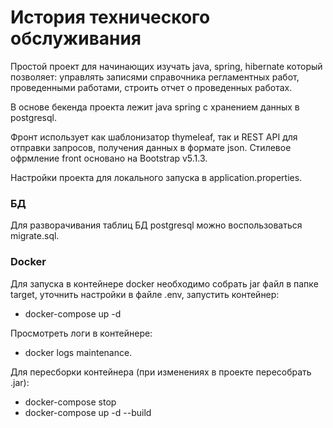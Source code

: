 # История технического обслуживания

Простой проект для начинающих изучать java, spring, hibernate который позволяет:
управлять записями справочника регламентных работ, 
проведенными работами, 
строить отчет о проведенных работах.

В основе бекенда проекта лежит java spring с хранением данных в postgresql.

Фронт использует как шаблонизатор thymeleaf, 
так и REST API для отправки запросов, получения данных в формате json.
Стилевое офрмление front основано на Bootstrap v5.1.3.

Настройки проекта для локального запуска в application.properties.

### БД
Для разворачивания таблиц БД postgresql можно воспользоваться migrate.sql.

### Docker
Для запуска в контейнере docker необходимо собрать jar файл в папке target, уточнить настройки в файле .env, запустить контейнер:
- docker-compose up -d

Просмотреть логи в контейнере:
- docker logs maintenance.

Для пересборки контейнера (при изменениях в проекте пересобрать .jar):
- docker-compose stop
- docker-compose up -d --build